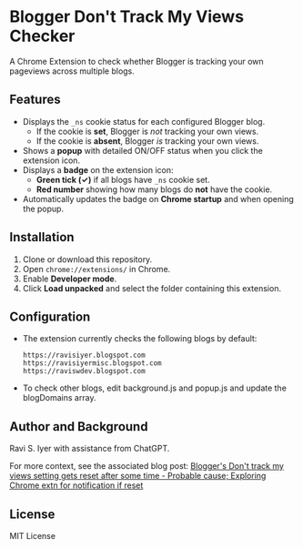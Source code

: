 # Blogger Don't Track My Views Checker

A Chrome Extension to check whether Blogger is tracking your own pageviews across multiple blogs.  

## Features

- Displays the `_ns` cookie status for each configured Blogger blog.
  - If the cookie is **set**, Blogger is *not* tracking your own views.  
  - If the cookie is **absent**, Blogger *is* tracking your own views.
- Shows a **popup** with detailed ON/OFF status when you click the extension icon.
- Displays a **badge** on the extension icon:
  - **Green tick (✓)** if all blogs have `_ns` cookie set.
  - **Red number** showing how many blogs do **not** have the cookie.
- Automatically updates the badge on **Chrome startup** and when opening the popup.

## Installation

1. Clone or download this repository.  
2. Open `chrome://extensions/` in Chrome.  
3. Enable **Developer mode**.  
4. Click **Load unpacked** and select the folder containing this extension.

## Configuration

- The extension currently checks the following blogs by default:

  ```text
  https://ravisiyer.blogspot.com
  https://ravisiyermisc.blogspot.com
  https://raviswdev.blogspot.com
  ```

- To check other blogs, edit background.js and popup.js and update the blogDomains array.

## Author and Background

Ravi S. Iyer with assistance from ChatGPT. 

For more context, see the associated blog post: [Blogger's Don't track my views setting gets reset after some time - Probable cause; Exploring Chrome extn for notification if reset](https://raviswdev.blogspot.com/2025/09/bloggers-dont-track-my-views-setting.html)

## License

MIT License